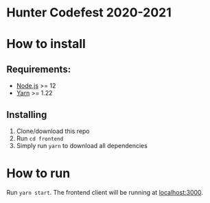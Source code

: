 # Hunter Codefest 2020-2021

# How to install
## Requirements: 
- [Node.js](https://nodejs.org/en/) >= 12
- [Yarn](https://classic.yarnpkg.com/en/docs/install/) >= 1.22
## Installing
1. Clone/download this repo
2. Run `cd frontend` 
3. Simply run `yarn` to download all dependencies

# How to run

Run `yarn start`. The frontend client will be running at [localhost:3000](http://localhost:3000).